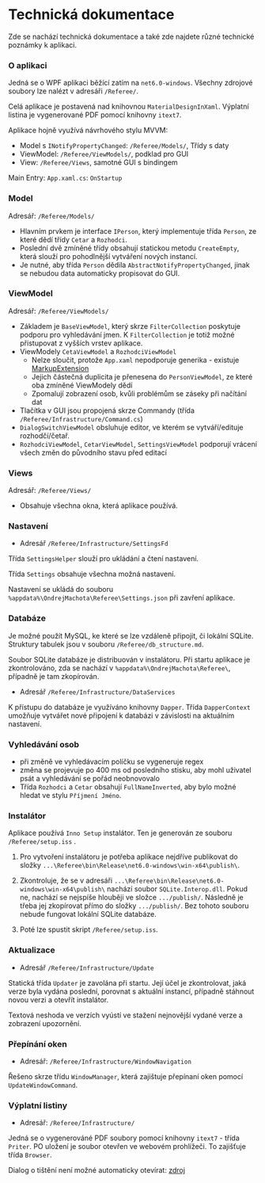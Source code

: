 # Technická dokumentace

Zde se nachází technická dokumentace a také zde najdete různé technické poznámky k aplikaci.

### O aplikaci

Jedná se o WPF aplikaci běžící zatím na `net6.0-windows`. Všechny zdrojové soubory lze nalézt v adresáři `/Referee/`.

Celá aplikace je postavená nad knihovnou `MaterialDesignInXaml`. Výplatní listina je vygenerované PDF pomocí knihovny `itext7`.

Aplikace hojně využívá návrhového stylu MVVM:

- Model s `INotifyPropertyChanged`: `/Referee/Models/`, Třídy s daty 
- ViewModel: `/Referee/ViewModels/`, podklad pro GUI
- View: `/Referee/Views`, samotné GUI s bindingem

Main Entry: `App.xaml.cs`: `OnStartup`

### Model

Adresář: `/Referee/Models/`

- Hlavním prvkem je interface `IPerson`, který implementuje třída `Person`, ze které dědí třídy `Cetar` a `Rozhodci`.
- Poslední dvě zmíněné třídy obsahují statickou metodu `CreateEmpty`, která slouží pro pohodlnější vytváření nových instancí.
- Je nutné, aby třída `Person` dědila `AbstractNotifyPropertyChanged`, jinak se nebudou data automaticky propisovat do GUI. 

### ViewModel

Adresář: `/Referee/ViewModels/`

- Základem je `BaseViewModel`, který skrze `FilterCollection` poskytuje podporu pro vyhledávání jmen. K `FilterCollection` je totiž možné přistupovat z vyšších vrstev aplikace.
- ViewModely `CetaViewModel` a `RozhodciViewModel`
  - Nelze sloučit, protože `App.xaml` nepodporuje generika - existuje [MarkupExtension](http://10rem.net/blog/2011/03/09/creating-a-custom-markup-extension-in-wpf-and-soon-silverlight)
  - Jejich částečná duplicita je přenesena do `PersonViewModel`, ze které oba zmíněné ViewModely dědí
  - Zpomalují zobrazení osob, kvůli problémům se záseky při načítání dat
- Tlačítka v GUI jsou propojená skrze Commandy (třída `/Referee/Infrastructure/Command.cs`)
- `DialogSwitchViewModel` obsluhuje editor, ve kterém se vytváří/edituje rozhodčí/četař.
- `RozhodciViewModel`, `CetarViewModel`, `SettingsViewModel` podporují vrácení všech změn do původního stavu před editací

### Views

Adresář: `/Referee/Views/`

- Obsahuje všechna okna, která aplikace používá.

### Nastavení

- Adresář `/Referee/Infrastructure/SettingsFd`

Třída `SettingsHelper` slouží pro ukládání a čtení nastavení.

Třída `Settings` obsahuje všechna možná nastavení.

Nastavení se ukládá do souboru `%appdata%\OndrejMachota\Referee\Settings.json` při zavření aplikace.

### Databáze

Je možné použít MySQL, ke které se lze vzdáleně připojit, či lokální SQLite. Struktury tabulek jsou v souboru `/Referee/db_structure.md`.

Soubor SQLite databáze je distribuován v instalátoru. Při startu aplikace je zkontrolováno, zda se nachází v `%appdata%\OndrejMachota\Referee\`, případně je tam zkopírován. 

- Adresář `/Referee/Infrastructure/DataServices`

K přístupu do databáze je využíváno knihovny `Dapper`. Třída `DapperContext` umožňuje vytvářet nové připojení k databázi v závislosti na aktuálním nastavení.

### Vyhledávání osob

- při změně ve vyhledávacím políčku se vygeneruje regex
- změna se projevuje po 400 ms od posledního stisku, aby mohl uživatel psát a vyhledávání se pořád neobnovovalo
- Třída `Rozhodci` a `Cetar` obsahují `FullNameInverted`, aby bylo možné hledat ve stylu `Příjmení Jméno`.

### Instalátor

Aplikace používá `Inno Setup` instalátor. Ten je generován ze souboru `/Referee/setup.iss` .

1. Pro vytvoření instalátoru je potřeba aplikace nejdříve publikovat do složky `...\Referee\bin\Release\net6.0-windows\win-x64\publish\`. 

2. Zkontroluje, že se v adresáři `...\Referee\bin\Release\net6.0-windows\win-x64\publish\` nachází soubor `SQLite.Interop.dll`. Pokud ne, nachází se nejspíše hlouběji ve složce `.../publish/`. Následně je třeba jej zkopírovat přímo do složky `.../publish/`. Bez tohoto souboru nebude fungovat lokální SQLite databáze.
3. Poté lze spustit skript `/Referee/setup.iss`.

### Aktualizace

- Adresář `/Referee/Infrastructure/Update`

Statická třída `Updater` je zavolána při startu. Její účel je zkontrolovat, jaká verze byla vydána poslední, porovnat s aktuální instancí, případně stáhnout novou verzi a otevřít instalátor. 

Textová neshoda ve verzích vyústí ve stažení nejnovější vydané verze a zobrazení upozornění.

### Přepínání oken

- Adresář: `/Referee/Infrastructure/WindowNavigation`

Řešeno skrze třídu `WindowManager`, která zajištuje přepínaní oken pomocí `UpdateWindowCommand`. 

### Výplatní listiny

- Adresář: `/Referee/Infrastructure/`

Jedná se o vygenerováné PDF soubory pomocí knihovny `itext7` - třída `Priter`. PO uložení je soubor otevřen ve webovém prohlížeči. To zajišťuje třída `Browser`.

Dialog o tištění není možné automaticky otevírat: [zdroj](https://stackoverflow.com/questions/57895126/chrome-77-not-auto-printing-pdfs)
